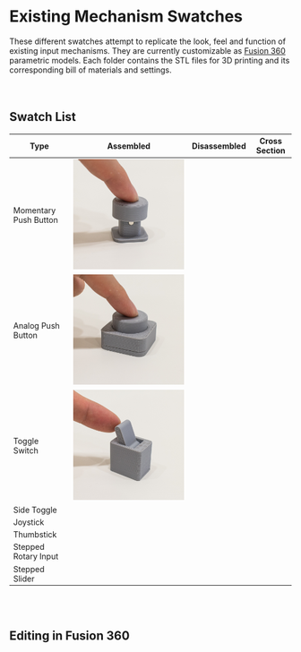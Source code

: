 # Existing Mechanism Swatches

These different swatches attempt to replicate the look, feel and function of existing input mechanisms. They are currently customizable as [Fusion 360](https://www.autodesk.com/products/fusion-360/students-teachers-educators) parametric models. Each folder contains the STL files for 3D printing and its corresponding bill of materials and settings.
<br><br><br>

## Swatch List

| Type | Assembled | Disassembled | Cross Section |
| --- | --- | --- | --- |
| Momentary Push Button | ![Momentary Push Button](Momentary%20Push%20Button\MomentaryButton_Assembled.png) |  |  |
| Analog Push Button | ![Analog Push Button](Analog%20Push%20Button\AnalogPush_Assembled.png) | | |
| Toggle Switch | ![Toggle Switch](Toggle%20Switch\ToggleSwitch_Assembled.png) | | |
| Side Toggle | | | |
| Joystick | | | |
| Thumbstick | | | |
| Stepped Rotary Input | | | |
| Stepped Slider | | | | 

<br><br>

## Editing in Fusion 360

